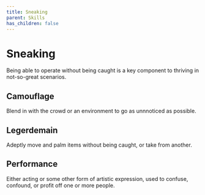 ```yaml
---
title: Sneaking
parent: Skills
has_children: false
---
```


# Sneaking

Being able to operate without being caught is a key component to thriving in not-so-great scenarios.

## Camouflage

Blend in with the crowd or an environment to go as unnnoticed as possible.

## Legerdemain

Adeptly move and palm items without being caught, or take from another.

## Performance

Either acting or some other form of artistic expression, used to confuse, confound, or profit off one or more people.
